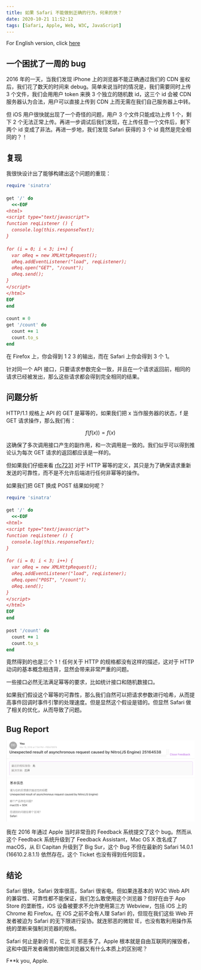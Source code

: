```yaml
---
title: 如果 Safari 不能做到正确的行为，何来的快？
date: 2020-10-21 11:52:12
tags: [Safari, Apple, Web, W3C, JavaScript]
---
```


For English version, click [here](/2020/10/21/safari-is-fast-but-so-what-english/)

## 一个困扰了一周的 bug

2016 年的一天，当我们发现 iPhone 上的浏览器不能正确通过我们的 CDN 鉴权后，我们花了数天的时间来 debug。简单来说当时的情况是，我们需要同时上传 3 个文件，我们会用用户 token 来换 3 个独立的随机数 id，这三个 id 会被 CDN 服务器认为合法，用户可以直接上传到 CDN 上而无需在我们自己服务器上中转。

但 iOS 用户很快就出现了一个奇怪的问题，用户 3 个文件只能成功上传 1 个，剩下 2 个无法正常上传。再进一步调试后我们发现，在上传任意一个文件后，剩下两个 id 变成了非法。再进一步地，我们发现 Safari 获得的 3 个 id 竟然是完全相同的？！

## 复现

我很快设计出了能够构建出这个问题的重现：

```ruby
require 'sinatra'

get '/' do
  <<-EOF
<html>
<script type="text/javascript">
function reqListener () {
  console.log(this.responseText);
}

for (i = 0; i < 3; i++) {
  var oReq = new XMLHttpRequest();
  oReq.addEventListener("load", reqListener);
  oReq.open("GET", "/count");
  oReq.send();
}
</script>
</html>
EOF
end

count = 0
get '/count' do
  count += 1
  count.to_s
end

```

在 Firefox 上，你会得到 1 2 3 的输出，而在 Safari 上你会得到 3 个 1。

针对同一个 API 接口，只要请求参数完全一致，并且在一个请求返回前，相同的请求已经被发出，那么这些请求都会得到完全相同的结果。

## 问题分析

HTTP/1.1 规格上 API 的 GET 是幂等的，如果我们把 x 当作服务器的状态，f 是 GET 请求操作，那么我们有：

$$
f(f(x)) = f(x)
$$

这确保了多次调用接口产生的副作用，和一次调用是一致的。我们似乎可以得到推论认为每次 GET 请求的返回都应该是一样的。

但如果我们仔细来看 [rfc7231](https://tools.ietf.org/html/rfc7231#section-4.2.2) 对于 HTTP 幂等的定义，其只是为了确保请求重新发送的可靠性，而不是不允许后端进行任何非幂等的操作。

如果我们把 GET 换成 POST 结果如何呢？

```ruby
require 'sinatra'

get '/' do
  <<-EOF
<html>
<script type="text/javascript">
function reqListener () {
  console.log(this.responseText);
}

for (i = 0; i < 3; i++) {
  var oReq = new XMLHttpRequest();
  oReq.addEventListener("load", reqListener);
  oReq.open("POST", "/count");
  oReq.send();
}
</script>
</html>
EOF
end

post '/count' do
  count += 1
  count.to_s
end
```

竟然得到的也是三个 1！任何关于 HTTP 的规格都没有这样的描述，这对于 HTTP 动词的基本概念相违背，显然会带来非常严重的问题。

一些接口必然无法满足幂等的要求，比如统计接口和随机数接口。

如果我们假设这个幂等的可靠性，那么我们自然可以把请求参数进行哈希，从而提高事件回调时事件引擎的处理速度。但是显然这个假设是错的。但显然 Safari 做了相关的优化，从而导致了问题。

## Bug Report

![Screenshot](/static/safari-js-bug.png)

我在 2016 年通过 Apple 当时非常丑的 Feedback 系统提交了这个 bug。然而从这个 Feedback 系统升级到了 Feedback Assistant，Mac OS X 改名成了 macOS，从 El Capitan 升级到了 Big Sur，这个 Bug 不但在最新的 Safari 14.0.1 (16610.2.8.1.1) 依然存在。这个 Ticket 也没有得到任何回复。

## 结论

Safari 很快，Safari 效率很高，Safari 很省电。但如果连基本的 W3C Web API 的兼容性、可靠性都不能保证，我们怎么敢使用这个浏览器？但好在由于 App Store 的垄断性，iOS 设备被要求不允许使用第三方 Webview，包括 iOS 上的 Chrome 和 Firefox。在 iOS 之前不会有人理 Safari 的，但现在我们这些 Web 开发者被迫为 Safari 的无下限进行妥协。就连邪恶的微软 IE，也没有敢利用操作系统的垄断来强制浏览器的规格。

Safari 何止是新的 IE，它比 IE 邪恶多了。Apple 根本就是自由互联网的摧毁者，这和中国开发者痛恨的微信浏览器又有什么本质上的区别呢？

F**k you, Apple.

